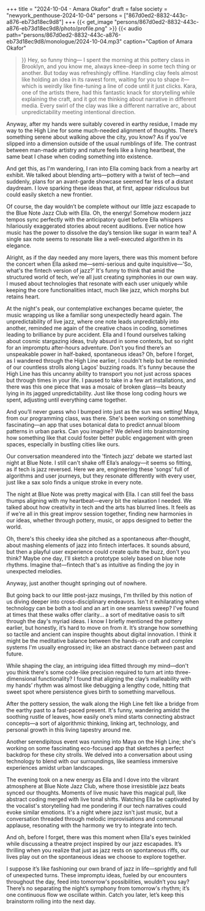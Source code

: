 +++
title = "2024-10-04 - Amara Okafor"
draft = false
society = "newyork_penthouse-2024-10-04"
persons = ["867d0ed2-8832-443c-a876-eb73d18ec9d8"]
+++
{{< get_image "persons/867d0ed2-8832-443c-a876-eb73d18ec9d8/photo/profile.png" >}}
{{< audio
    path="persons/867d0ed2-8832-443c-a876-eb73d18ec9d8/monologue/2024-10-04.mp3" 
    caption="Caption of Amara Okafor"
>}}
Hey, so funny thing—
 I spent the morning at this pottery class in Brooklyn, and you know me, always knee-deep in some tech thing or another. But today was refreshingly offline. Handling clay feels almost like holding an idea in its rawest form, waiting for you to shape it—which is weirdly like fine-tuning a line of code until it just clicks. Kara, one of the artists there, had this fantastic knack for storytelling while explaining the craft, and it got me thinking about narrative in different media. Every swirl of the clay was like a different narrative arc, about unpredictability meeting intentional direction.

Anyway, after my hands were suitably covered in earthy residue, I made my way to the High Line for some much-needed alignment of thoughts. There’s something serene about walking above the city, you know? As if you’ve slipped into a dimension outside of the usual rumblings of life. The contrast between man-made artistry and nature feels like a living heartbeat, the same beat I chase when coding something into existence.

And get this, as I'm wandering, I ran into Ella coming back from a nearby art exhibit. We talked about blending arts—pottery with a twist of tech—and suddenly, plans for an avant-garde showcase seemed far less of a distant daydream. I love sparking these ideas that, at first, appear ridiculous but could easily sketch a new frontier.

Of course, the day wouldn’t be complete without our little jazz escapade to the Blue Note Jazz Club with Ella. Oh, the energy! Somehow modern jazz tempos sync perfectly with the anticipatory quiet before Ella whispers hilariously exaggerated stories about recent auditions. Ever notice how music has the power to dissolve the day’s tension like sugar in warm tea? A single sax note seems to resonate like a well-executed algorithm in its elegance.

Alright, as if the day needed any more layers, there was this moment before the concert when Ella asked me—semi-serious and quite inquisitive—'So, what's the fintech version of jazz?' It's funny to think that amid the structured world of tech, we're all just creating symphonies in our own way. I mused about technologies that resonate with each user uniquely while keeping the core functionalities intact, much like jazz, which morphs but retains heart.

At the night's peak, our contemplative exchanges became quieter, the music wrapping us like a familiar song unexpectedly heard again. The unpredictability of live jazz, where one note leads unpredictably into another, reminded me again of the creative chaos in coding, sometimes leading to brilliance by pure accident. Ella and I found ourselves talking about cosmic stargazing ideas, truly absurd in some contexts, but so right for an impromptu after-hours adventure. Don't you find there’s an unspeakable power in half-baked, spontaneous ideas?
Oh, before I forget, as I wandered through the High Line earlier, I couldn't help but be reminded of our countless strolls along Lagos' buzzing roads. It's funny because the High Line has this uncanny ability to transport you not just across spaces but through times in your life. I paused to take in a few art installations, and there was this one piece that was a mosaic of broken glass—its beauty lying in its jagged unpredictability. Just like those long coding hours we spent, adjusting until everything came together.

And you’ll never guess who I bumped into just as the sun was setting! Maya, from our programming class, was there. She's been working on something fascinating—an app that uses botanical data to predict annual bloom patterns in urban parks. Can you imagine? We delved into brainstorming how something like that could foster better public engagement with green spaces, especially in bustling cities like ours.

Our conversation meandered into the 'fintech jazz' debate we started last night at Blue Note. I still can't shake off Ella’s analogy—it seems so fitting, as if tech is jazz reversed. Here we are, engineering these 'songs' full of algorithms and user journeys, but they resonate differently with every user, just like a sax solo finds a unique stroke in every note.

The night at Blue Note was pretty magical with Ella. I can still feel the bass thumps aligning with my heartbeat—every bit the relaxation I needed. We talked about how creativity in tech and the arts has blurred lines. It feels as if we're all in this great improv session together, finding new harmonies in our ideas, whether through pottery, music, or apps designed to better the world.

Oh, there's this cheeky idea she pitched as a spontaneous after-thought, about mashing elements of jazz into fintech interfaces. It sounds absurd, but then a playful user experience could create quite the buzz, don't you think? Maybe one day, I'll sketch a prototype solely based on blue note rhythms. Imagine that—fintech that's as intuitive as finding the joy in unexpected melodies.

Anyway, just another thought springing out of nowhere. 

But going back to our little post-jazz musings, I'm thrilled by this notion of us diving deeper into cross-disciplinary endeavors. Isn't it exhilarating when technology can be both a tool and an art in one seamless sweep? I've found at times that these walks offer clarity... a sort of meditative oasis to sift through the day's myriad ideas.
I know I briefly mentioned the pottery earlier, but honestly, it’s hard to move on from it. It’s strange how something so tactile and ancient can inspire thoughts about digital innovation. I think it might be the meditative balance between the hands-on craft and complex systems I'm usually engrossed in; like an abstract dance between past and future.

While shaping the clay, an intriguing idea flitted through my mind—don't you think there's some code-like precision required to turn art into three-dimensional functionality? I found that aligning the clay’s malleability with my hands’ rhythm was almost like debugging a lengthy code, hitting that sweet spot where persistence gives birth to something marvellous.

After the pottery session, the walk along the High Line felt like a bridge from the earthy past to a fast-paced present. It's funny, wandering amidst the soothing rustle of leaves, how easily one’s mind starts connecting abstract concepts—a sort of algorithmic thinking, linking art, technology, and personal growth in this living tapestry around me.

Another serendipitous event was running into Maya on the High Line; she's working on some fascinating eco-focused app that sketches a perfect backdrop for these city strolls. We delved into a conversation about using technology to blend with our surroundings, like seamless immersive experiences amidst urban landscapes.

The evening took on a new energy as Ella and I dove into the vibrant atmosphere at Blue Note Jazz Club, where those irresistible jazz beats synced our thoughts. Moments of live music have this magical pull, like abstract coding merged with live tonal shifts. Watching Ella be captivated by the vocalist's storytelling had me pondering if our tech narratives could evoke similar emotions. It's a night where jazz isn't just music, but a conversation threaded through melodic improvisations and communal applause, resonating with the harmony we try to integrate into tech.

And oh, before I forget, there was this moment when Ella's eyes twinkled while discussing a theatre project inspired by our jazz escapades. It’s thrilling when you realize that just as jazz rests on spontaneous riffs, our lives play out on the spontaneous ideas we choose to explore together.

I suppose it’s like fashioning our own brand of jazz in life—sprightly and full of unexpected turns. These impromptu ideas, fueled by our encounters throughout the day, feed into tomorrow's possibilities, wouldn’t you say? There’s no separating the night’s symphony from tomorrow's rhythm; it’s one continuous flow we oscillate within.
Catch you later, let’s keep this brainstorm rolling into the next day.
